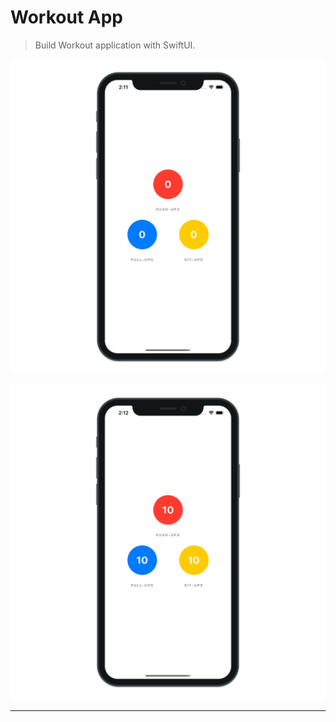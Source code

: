 # Workout App

> Build Workout application with SwiftUI.

![Workout App 1](./Workout_1.png "Workout App 1")

![Workout App 2](./Workout_2.png "Workout App 2")

---
